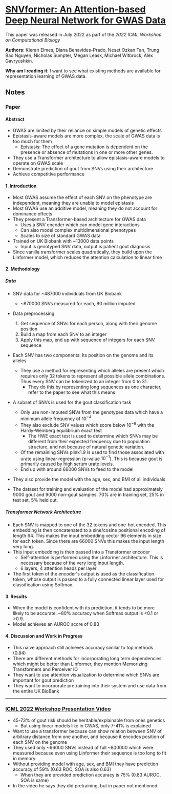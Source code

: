 # [SNVformer: An Attention-based Deep Neural Network for GWAS Data](https://www.biorxiv.org/content/10.1101/2022.07.07.499217v2.full.pdf)

This paper was released in July 2022 as part of the *2022 ICML Workshop on Computational Biology*

**Authors**: Kieran Elmes, Diana Benavides-Prado, Neset Ozkan Tan, Trung Bao Nguyen, Nicholas Sumpter, Megan Leask, Michael Witbrock, Alex Gavryushkin.

**Why am I reading it**: I want to see what existing methods are available for representation learning of GWAS data.

## Notes

### Paper

#### Abstract

- GWAS are limited by their reliance on simple models of genetic effects
- Epistasis-aware models are more complex, the scale of GWAS data is too much for them
  - Epistasis: The effect of a gene mutation is dependent on the presence or absence of mutations in one or more other genes.
- They use a Transformer architecture to allow epistasis-aware models to operate on GWAS scale 
- Demonstrate prediction of gout from SNVs using their architecture
- Achieve competitive performance

#### 1. Introduction

- Most GWAS assume the effect of each SNV on the phenotype are independent, meaning they are unable to model epistasis
- Most GWAS use an additive model, meaning they do not account for dominance effects
- They present a Transformer-based architecture for GWAS data
    - Uses a SNV encoder which can model gene interactions
    - Can also model complex multidimensional phenotypes
    - Scales to size of standard GWAS data
- Trained on UK Biobank with ~13000 data points
    - Input is genotyped SNV data, output is patient gout diagnosis
- Since vanilla transformer scales quadratically, they build upon the Linformer model, which reduces the attention calculation to linear time

#### 2. Methodology

##### Data

- SNV data for ~487000 individuals from UK Biobank
    - ~870000 SNVs measured for each, 90 million imputed
- Data preprocessing
    1. Get sequence of SNVs for each person, along with their genome position 
    2. Build a map from each SNV to an integer
    3. Apply this map, end up with sequence of integers for each SNV sequence

- Each SNV has two components: Its position on the genome and its alleles
    - They use a method for representing which alleles are present which requires only 32 tokens to represent all possible allele combinations. Thus every SNV can be tokenized to an integer from 0 to 31.
        - They do this by representing long sequences as one character, refer to the paper to see what this means
- A subset of SNVs is used for the gout classification task
    - Only use non-imputed SNVs from the genotypes data which have a minimum allele frequency of $10^{-4}$
    - They also exclude SNV values which score below $10^{-6}$ with the Hardy-Weinberg equilibrium exact test
        - The HWE exact test is used to determine which SNVs may be different from their expected frequency due to population structure, and not because of natural genetic variation. 
    - Of the remaining SNVs plink1.9 is used to find those associated with urate using linear regression (p-value $10^{-1}$). This is because gout is primarily caused by high serum urate levels.
    - End up with around 66000 SNVs to feed to the model
- They also provide the model with the age, sex, and BMI of all individuals
- The dataset for training and evaluation of the model had approximately 9000 gout and 9000 non-gout samples. 70% are in training set, 25% in test set, 5% held out.

##### Transformer Network Architecture
- Each SNV is mapped to one of the 32 tokens and one-hot encoded. This embedding is then concatenated to a sine/cosine positional encoding of length 64. This makes the input embedding vector 96 elements in size for each token. Since there are 66000 SNVs this makes the input length very long.
- This input embedding is then passed into a Transformer encoder
    - Self-attention is performed using the Linformer architecture. This is necessary because of the very long input length.
    - 6 layers, 4 attention heads per layer
- The first token of the encoder's output is used as the classification token, whose output is passed to a fully connected linear layer used for classification using Softmax.


#### 3. Results
- When the model is confident with its prediction, it tends to be more likely to be accurate. ~80% accuracy when Softmax output is <0.1 or >0.9.
- Model achieves an AUROC score of 0.83

#### 4. Discussion and Work in Progress
- This naive approach still achieves accuracy similar to top methods (0.84)
- There are different methods for incorporating long term dependencies which might be better than Linformer, they mention Memorizing Transformers and Perceiver IO
- They want to use attention visualization to determine which SNVs are important for gout prediction
- They want to incorporate pretraining into their system and use data from the entire UK BioBank

--- 
### [ICML 2022 Workshop Presentation Video](https://icml.cc/virtual/2022/workshop/13464#wse-detail-20833)

- 45-73% of gout risk should be heritable/explainable from ones genetics
    - But using linear models like in GWAS, only 7-41% is explained
- Want to use a transformer because can show relation between SNV of arbitrary distance from one another, and because it encodes position of each SNV on the genome
- They used only ~66000 SNVs instead of full ~800000 which were measured because even using Linformer their sequence is too long to fit in memory
- Without providing model with age, sex, and BMI they have prediction accuracy of 59% (0.63 ROC, SOA is also 0.63)
    - When they are provided prediction accuracy is 75% (0.83 AUROC, SOA is same)
- In the video he says they did pretraining, but in paper not mentioned.
